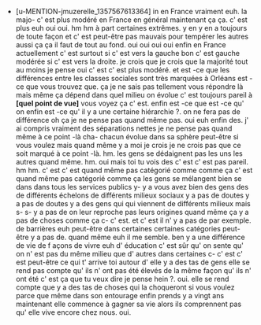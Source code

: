 * [u-MENTION-jmuzerelle_1357567613364]
	in en France vraiment euh.
	 la majo- c' est plus modéré en France en général maintenant ça ça.
	 c' est plus euh oui oui.
	 hm hm à part certaines extrêmes.
	 y en y en a toujours de toute façon et c' est peut-être pas mauvais pour tempérer les autres aussi ça ça il faut de tout au fond.
	 oui oui oui oui enfin en France actuellement c' est surtout si c' est vers la gauche bon c' est gauche modérée si c' est vers la droite.
	 je crois que je crois que la majorité tout au moins je pense oui c' est c' est plus modéré.
	 et est -ce que les différences entre les classes sociales sont très marquées à Orléans est -ce que vous trouvez que.
	 ça je ne sais pas tellement vous répondre là mais même ça dépend dans quel milieu on évolue c' est toujours pareil à **[quel point de vue]** vous voyez ça c' est.
	 enfin est -ce que est -ce qu' on enfin est -ce qu' il y a une certaine hiérarchie ?.
	 on ne fera pas de différence oh ça je ne pense pas quand même pas.
	 oui euh enfin des.
	 j' ai compris vraiment des séparations nettes je ne pense pas quand même à ce point -là cha- chacun évolue dans sa sphère peut-être si vous voulez mais quand même y a moi je crois je ne crois pas que ce soit marqué à ce point -là.
	 hm.
	 les gens se dédaignent pas les uns les autres quand même.
	 hm.
	 oui mais toi tu vois des c' est c' est pas pareil.
	 hm hm.
	 c' est c' est quand même pas catégorié comme comme ça c' est quand même pas catégorié comme ça les gens se mélangent bien se dans dans tous les services publics y- y a vous avez bien des gens des de différents échelons de différents milieux sociaux y a pas de doutes y a pas de doutes y a des gens qui qui viennent de différents milieux mais s- s- y a pas de on leur reproche pas leurs origines quand même ça y a pas de choses comme ça c- c' est.
	 et c' est il n' y a pas de par exemple.
	 de barrières euh peut-être dans certaines certaines catégories peut-être y a pas de.
	 quand même euh il me semble.
	 ben y a une différence de vie de f açons de vivre euh d' éducation c' est sûr qu' on sente qu' on n' est pas du même milieu que d' autres dans certaines c- c' est c' est peut-être ce qui t' arrive toi autour d' elle y a des tas de gens elle se rend pas compte qu' ils n' ont pas été élevés de la même façon qu' ils n' ont été c' est ça que tu veux dire je pense hein ?.
	 oui.
	 elle se rend compte que y a des tas de choses qui la choqueront si vous voulez parce que même dans son entourage enfin prends y a vingt ans maintenant elle commence à gagner sa vie alors ils comprennent pas qu' elle vive encore chez nous.
	 oui.
	
